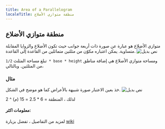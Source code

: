 ```yaml
---
title: Area of a Parallelogram
localeTitle: منطقة متوازي الأضلاع
---
```

## منطقة متوازي الأضلاع

متوازي الأضلاع هو عبارة عن صورة ذات أربعة جوانب حيث تكون الأضلاع والزوايا المقابلة متساوية. يمكن اعتباره مكوّن من مثلثين متماثلين من القاعدة إلى القاعدة. ![نص بديل](http://www.onemathematicalcat.org/Math/Geometry_obj/graphics/area_parallelogram.bmp)

تبلغ مساحة المثلث `1/2 * base * height` ومساحة متوازي الأضلاع هي إضافة مناطق من المثلثين. وبالتالي،

### مثال

خذ بعين الاعتبار صورة شبيهة بالأعراض كما هو موضح في الشكل. ![نص بديل](http://www.proprofs.com/quiz-school/upload/yuiupload/812246308.jpg)

لذلك ، المنطقة = 6 \* 2.5 = 15 (م) ^ 2

#### معلومات اكثر:

لمزيد من التفاصيل ، تفضل بزيارة [wiki](https://en.wikipedia.org/wiki/Parallelogram)